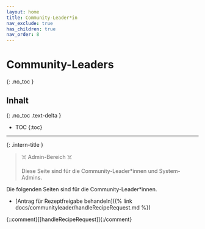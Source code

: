 ```yaml
---
layout: home
title: Community-Leader*in
nav_exclude: true
has_children: true
nav_order: 8
---
```

# Community-Leaders
{: .no_toc }
## Inhalt
{: .no_toc .text-delta }

- TOC
{:toc}

---

{: .intern-title }

> ☠️ Admin-Bereich ☠️
>
>Diese Seite sind für die Community-Leader\*innen und System-Admins.

Die folgenden Seiten sind für die Community-Leader\*innen.

* [Antrag für Rezeptfreigabe behandeln]({% link docs/communityleader/handleRecipeRequest.md %})

{::comment}[[handleRecipeRequest]]{:/comment}